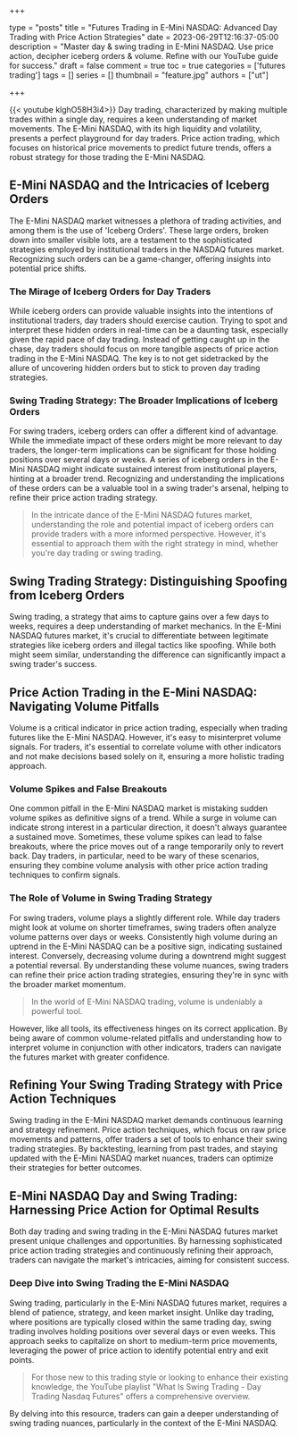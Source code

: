 +++

type = "posts"
title = "Futures Trading in E-Mini NASDAQ: Advanced Day Trading with Price Action Strategies"
date =  2023-06-29T12:16:37-05:00
description = "Master day & swing trading in E-Mini NASDAQ. Use price action, decipher iceberg orders & volume. Refine with our YouTube guide for success."
draft = false
comment = true
toc = true
categories = ['futures trading']
tags = []
series = []
thumbnail = "feature.jpg"
authors = ["ut"]

+++

{{< youtube klghO58H3i4>}}
Day trading, characterized by making multiple trades within a single day, requires a keen understanding of market movements. The E-Mini NASDAQ, with its high liquidity and volatility, presents a perfect playground for day traders. Price action trading, which focuses on historical price movements to predict future trends, offers a robust strategy for those trading the E-Mini NASDAQ.

## E-Mini NASDAQ and the Intricacies of Iceberg Orders
The E-Mini NASDAQ market witnesses a plethora of trading activities, and among them is the use of 'Iceberg Orders'. These large orders, broken down into smaller visible lots, are a testament to the sophisticated strategies employed by institutional traders in the NASDAQ futures market. Recognizing such orders can be a game-changer, offering insights into potential price shifts.

### The Mirage of Iceberg Orders for Day Traders

While iceberg orders can provide valuable insights into the intentions of institutional traders, day traders should exercise caution. Trying to spot and interpret these hidden orders in real-time can be a daunting task, especially given the rapid pace of day trading. Instead of getting caught up in the chase, day traders should focus on more tangible aspects of price action trading in the E-Mini NASDAQ. The key is to not get sidetracked by the allure of uncovering hidden orders but to stick to proven day trading strategies.

### Swing Trading Strategy: The Broader Implications of Iceberg Orders

For swing traders, iceberg orders can offer a different kind of advantage. While the immediate impact of these orders might be more relevant to day traders, the longer-term implications can be significant for those holding positions over several days or weeks. A series of iceberg orders in the E-Mini NASDAQ might indicate sustained interest from institutional players, hinting at a broader trend. Recognizing and understanding the implications of these orders can be a valuable tool in a swing trader's arsenal, helping to refine their price action trading strategy.

> In the intricate dance of the E-Mini NASDAQ futures market, understanding the role and potential impact of iceberg orders can provide traders with a more informed perspective. However, it's essential to approach them with the right strategy in mind, whether you're day trading or swing trading.

## Swing Trading Strategy: Distinguishing Spoofing from Iceberg Orders
Swing trading, a strategy that aims to capture gains over a few days to weeks, requires a deep understanding of market mechanics. In the E-Mini NASDAQ futures market, it's crucial to differentiate between legitimate strategies like iceberg orders and illegal tactics like spoofing. While both might seem similar, understanding the difference can significantly impact a swing trader's success.

## Price Action Trading in the E-Mini NASDAQ: Navigating Volume Pitfalls
Volume is a critical indicator in price action trading, especially when trading futures like the E-Mini NASDAQ. However, it's easy to misinterpret volume signals. For traders, it's essential to correlate volume with other indicators and not make decisions based solely on it, ensuring a more holistic trading approach.

### Volume Spikes and False Breakouts

One common pitfall in the E-Mini NASDAQ market is mistaking sudden volume spikes as definitive signs of a trend. While a surge in volume can indicate strong interest in a particular direction, it doesn't always guarantee a sustained move. Sometimes, these volume spikes can lead to false breakouts, where the price moves out of a range temporarily only to revert back. Day traders, in particular, need to be wary of these scenarios, ensuring they combine volume analysis with other price action trading techniques to confirm signals.

### The Role of Volume in Swing Trading Strategy

For swing traders, volume plays a slightly different role. While day traders might look at volume on shorter timeframes, swing traders often analyze volume patterns over days or weeks. Consistently high volume during an uptrend in the E-Mini NASDAQ can be a positive sign, indicating sustained interest. Conversely, decreasing volume during a downtrend might suggest a potential reversal. By understanding these volume nuances, swing traders can refine their price action trading strategies, ensuring they're in sync with the broader market momentum.

> In the world of E-Mini NASDAQ trading, volume is undeniably a powerful tool. 

However, like all tools, its effectiveness hinges on its correct application. By being aware of common volume-related pitfalls and understanding how to interpret volume in conjunction with other indicators, traders can navigate the futures market with greater confidence.

## Refining Your Swing Trading Strategy with Price Action Techniques
Swing trading in the E-Mini NASDAQ market demands continuous learning and strategy refinement. Price action techniques, which focus on raw price movements and patterns, offer traders a set of tools to enhance their swing trading strategies. By backtesting, learning from past trades, and staying updated with the E-Mini NASDAQ market nuances, traders can optimize their strategies for better outcomes.

## E-Mini NASDAQ Day and Swing Trading: Harnessing Price Action for Optimal Results
Both day trading and swing trading in the E-Mini NASDAQ futures market present unique challenges and opportunities. By harnessing sophisticated price action trading strategies and continuously refining their approach, traders can navigate the market's intricacies, aiming for consistent success.

### Deep Dive into Swing Trading the E-Mini NASDAQ

Swing trading, particularly in the E-Mini NASDAQ futures market, requires a blend of patience, strategy, and keen market insight. Unlike day trading, where positions are typically closed within the same trading day, swing trading involves holding positions over several days or even weeks. This approach seeks to capitalize on short to medium-term price movements, leveraging the power of price action to identify potential entry and exit points. 

> For those new to this trading style or looking to enhance their existing knowledge, the YouTube playlist "What Is Swing Trading - Day Trading Nasdaq Futures" offers a comprehensive overview. 

By delving into this resource, traders can gain a deeper understanding of swing trading nuances, particularly in the context of the E-Mini NASDAQ.

<!-- {{< youtubepl PL9uZis3GV47yGipYqg6RoMSy38p6kkmF9 >}} -->
